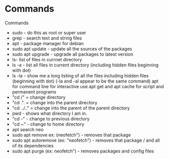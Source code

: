 # Commands
Commands
* sudo - do this as root or super user
* grep - search text and string files
* apt - package manager for debian
* sudo apt update - update all the sources of the packages
* sudo apt upgrade - upgrade all packages to latest version
* ls- list of files in currnet directory
* ls -a  - list all files in current directory (including hidden files beginning with dot)
* ls -la - show me a long listing of all the files including hidden files (beginning with dot)
(-la and -al appear to be the same command)
apt for command line for interactive use
apt get and apt cache for script and permanent programs
* "cd /" = change directory 
* "cd .". = change into the parent directory
* "cd ../.." = change into the parent of the parent directory 
* pwd - shows what directory I am in.
* "cd -" - change to previous directory
* "cd  ~" - change to home directory
* apt search neo 
* sudo apt remove  ex: (neofetch") - removes that package 
* sudo apt autoremove (ex: "neofetch") - removes that package / and all of its dependencies 
* sudo apt purge (ex: neofetch") - removes packages and config files 

